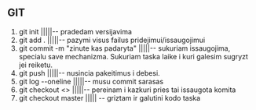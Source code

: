 ## GIT

1. git init |||||-- pradedam versijavima
2. git add . |||||-- pazymi visus failus pridejimui/issaugojimui
3. git commit -m "zinute kas padaryta" |||||-- sukuriam issaugojima, specialu save mechanizma. Sukuriam taska laike i kuri galesim sugryzt jei reiketu.
4. git push |||||-- nusincia pakeitimus i debesi.
5. git log --oneline |||||-- musu commit sarasas
6. git checkout <<shaKodas>> |||||-- pereinam i kazkuri pries tai issaugota komita
7. git checkout master ||||| -- griztam ir galutini kodo taska
